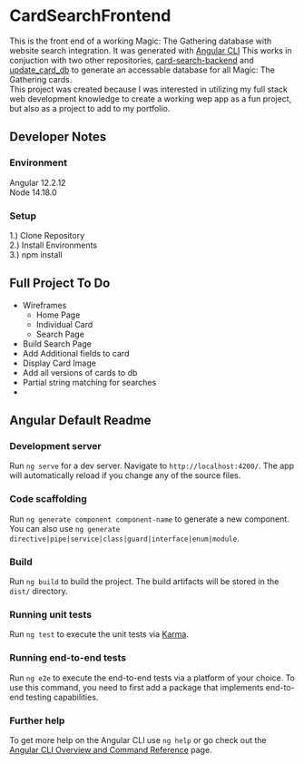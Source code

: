 # CardSearchFrontend
This is the front end of a working Magic: The Gathering database with website search integration. It was generated with [Angular CLI](https://github.com/angular/angular-cli) This works in conjuction with two other repositories, [card-search-backend](https://github.com/Conn0r121/card-search-backend) and [update_card_db](https://github.com/Conn0r121/update_card_db) to generate an accessable database for all Magic: The Gathering cards.  
This project was created because I was interested in utilizing my full stack web development knowledge to create a working wep app as a fun project, but also as a project to add to my portfolio.

## Developer Notes
### Environment
Angular 12.2.12  
Node 14.18.0  
### Setup
1.) Clone Repository  
2.) Install Environments  
3.) npm install

## Full Project To Do
* Wireframes  
  * Home Page
  * Individual Card
  * Search Page
* Build Search Page
* Add Additional fields to card
* Display Card Image
* Add all versions of cards to db
* Partial string matching for searches
*   
## Angular Default Readme

### Development server

Run `ng serve` for a dev server. Navigate to `http://localhost:4200/`. The app will automatically reload if you change any of the source files.

### Code scaffolding

Run `ng generate component component-name` to generate a new component. You can also use `ng generate directive|pipe|service|class|guard|interface|enum|module`.

### Build

Run `ng build` to build the project. The build artifacts will be stored in the `dist/` directory.

### Running unit tests

Run `ng test` to execute the unit tests via [Karma](https://karma-runner.github.io).

### Running end-to-end tests

Run `ng e2e` to execute the end-to-end tests via a platform of your choice. To use this command, you need to first add a package that implements end-to-end testing capabilities.

### Further help

To get more help on the Angular CLI use `ng help` or go check out the [Angular CLI Overview and Command Reference](https://angular.io/cli) page.
